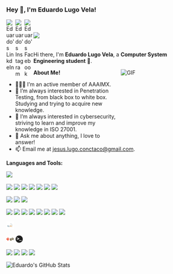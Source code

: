 <h3 title="hehehe"> Hey 👋, I'm Eduardo Lugo Vela!</h3>

<a href="https://www.linkedin.com/in/jesus-lugo-vela-1778a2260/">
  <img align="left" alt="Eduardo's LinkdeIn" width="24px" src="https://cdn.jsdelivr.net/npm/simple-icons@v3/icons/linkedin.svg" />
</a>
<a href="https://www.instagram.com/edduardovela/">
  <img align="left" alt="Eduardo's Instagram" width="24px" src="https://cdn.jsdelivr.net/npm/simple-icons@v3/icons/instagram.svg" />
</a>
<a href="https://www.facebook.com/jesuseduardo.lugovela.395">
  <img align="left" alt="Eduardo's Facebook" width="24px" src="https://cdn.jsdelivr.net/npm/simple-icons@v3/icons/facebook.svg" />
</a>

<br>
<br>
<img src="https://komarev.com/ghpvc/?username=JESUSLUG&color=blueviolet">
<br />
<br />

Hi there, I'm **Eduardo Lugo Vela**, a **Computer System Engineering student** 🚀.
 <!-- I am an active member of **AAAIMX**, and an active participant in the Cybersecurity Club. -->

  <img align="right" alt="GIF" src="https://media1.tenor.com/m/XuJVg9rDXrgAAAAd/hackerman.gif" width="200" height="200"/>

**About Me!**

- 👨🏽‍💻 I’m an active member of AAAIMX.
- 🌱 I’m always interested in Penetration Testing, from black box to white box. Studying and trying to acquire new knowledge. 
- 💼 I’m always interested in cybersecurity, striving to learn and improve my knowledge in ISO 27001.
- 💬 Ask me about anything, I love to answer!
- 📫 Email me at [jesus.lugo.conctaco@gmail.com](mailto:jesus.lugo.conctaco@gmail.com).



**Languages and Tools:**  


<code><img height="20" src="https://cdn.jsdelivr.net/npm/simple-icons@v3/icons/java.svg"></code>

<code><img height="20" src="https://cdn.jsdelivr.net/npm/simple-icons@v3/icons/python.svg"></code>
<code><img height="20" src="https://cdn.jsdelivr.net/npm/simple-icons@v3/icons/php.svg"></code>
<code><img height="20" src="https://cdn.jsdelivr.net/npm/simple-icons@3.13.0/icons/laravel.svg"></code>
<code><img height="20" src="https://cdn.jsdelivr.net/npm/simple-icons@3.13.0/icons/css3.svg"></code>
<code><img height="20" src="https://cdn.jsdelivr.net/npm/simple-icons@v3/icons/bootstrap.svg"></code>
<code><img height="20" src="https://cdn.jsdelivr.net/npm/simple-icons@3.13.0/icons/javascript.svg"></code>
<code><img height="20" src="https://cdn.jsdelivr.net/npm/simple-icons@3.13.0/icons/cisco.svg"></code>

<code><img height="20" src="https://cdn.jsdelivr.net/npm/simple-icons@3.13.0/icons/linux.svg"></code>
<code><img height="20" src="https://cdn.jsdelivr.net/npm/simple-icons@3.13.0/icons/ubuntu.svg"></code>
<code><img height="20" src="https://www.svgrepo.com/show/330767/kalilinux.svg"></code>


<code><img height="20" src="https://www.kali.org/tools/nmap/images/nmap-logo.svg"></code>
<code><img height="20" src="https://www.kali.org/tools/metasploit-framework/images/metasploit-framework-logo.svg"></code>
<code><img height="20" src="https://www.kali.org/tools/spiderfoot/images/spiderfoot-logo.svg"></code>
<code><img height="20" src="https://www.kali.org/tools/gobuster/images/gobuster-logo.svg"></code>
<code><img height="20" src="https://www.kali.org/tools/dirsearch/images/dirsearch-logo.svg"></code>
<code><img height="20" src="https://www.kali.org/tools/jsql/images/jsql-logo.svg"></code>
<code><img height="20" src="https://www.kali.org/tools/burpsuite/images/burpsuite-logo.svg"></code>
<code><img height="20" src="https://www.kali.org/tools/hashcat/images/hashcat-logo.svg"></code>


<code><img height="20" src="https://raw.githubusercontent.com/github/explore/80688e429a7d4ef2fca1e82350fe8e3517d3494d/topics/mysql/mysql.png"></code>

<code><img height="20" src="https://raw.githubusercontent.com/github/explore/80688e429a7d4ef2fca1e82350fe8e3517d3494d/topics/git/git.png"></code>
<code><img height="20" src="https://raw.githubusercontent.com/github/explore/80688e429a7d4ef2fca1e82350fe8e3517d3494d/topics/terminal/terminal.png"></code>


<code><img height="20" src="https://cdn.jsdelivr.net/npm/simple-icons@v3/icons/blender.svg"></code>
<code><img height="20" src="https://cdn.jsdelivr.net/npm/simple-icons@3.13.0/icons/adobeaftereffects.svg"></code>
<code><img height="20" src="https://cdn.jsdelivr.net/npm/simple-icons@3.13.0/icons/adobephotoshop.svg"></code>
<code><img height="20" src="https://cdn.jsdelivr.net/npm/simple-icons@3.13.0/icons/adobeillustrator.svg"></code>


<img src="https://github-readme-stats.vercel.app/api?username=JESUSLUG&show_icons=true&hide_border=true&count_private=true&theme=shades-of-purple&icon_color=fad000%22" alt="Eduardo's GitHub Stats">

